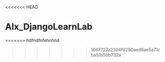 <<<<<<< HEAD
# Alx_DjangoLearnLab
=======
hdfndfnfehnhnd
>>>>>>> 1667727a2304f9290aed9ae5a71cba51b5bb732a
